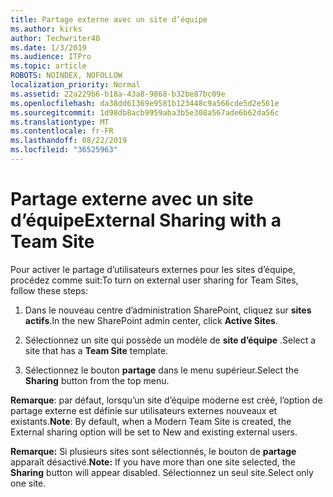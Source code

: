 ```yaml
---
title: Partage externe avec un site d’équipe
ms.author: kirks
author: Techwriter40
ms.date: 1/3/2019
ms.audience: ITPro
ms.topic: article
ROBOTS: NOINDEX, NOFOLLOW
localization_priority: Normal
ms.assetid: 22a229b6-b18a-43a8-9868-b32be87bc09e
ms.openlocfilehash: da38dd61369e9581b123448c9a566cde5d2e561e
ms.sourcegitcommit: 1d98db8acb9959aba3b5e308a567ade6b62da56c
ms.translationtype: MT
ms.contentlocale: fr-FR
ms.lasthandoff: 08/22/2019
ms.locfileid: "36525963"
---
```

# <a name="external-sharing-with-a-team-site"></a><span data-ttu-id="b2167-102">Partage externe avec un site d’équipe</span><span class="sxs-lookup"><span data-stu-id="b2167-102">External Sharing with a Team Site</span></span>

<span data-ttu-id="b2167-103">Pour activer le partage d’utilisateurs externes pour les sites d’équipe, procédez comme suit:</span><span class="sxs-lookup"><span data-stu-id="b2167-103">To turn on external user sharing for Team Sites, follow these steps:</span></span> 
  
1. <span data-ttu-id="b2167-104">Dans le nouveau centre d’administration SharePoint, cliquez sur **sites actifs**.</span><span class="sxs-lookup"><span data-stu-id="b2167-104">In the new SharePoint admin center, click **Active Sites**.</span></span>
  
2. <span data-ttu-id="b2167-105">Sélectionnez un site qui possède un modèle de **site d’équipe** .</span><span class="sxs-lookup"><span data-stu-id="b2167-105">Select a site that has a **Team Site** template.</span></span> 
  
3. <span data-ttu-id="b2167-106">Sélectionnez le bouton **partage** dans le menu supérieur.</span><span class="sxs-lookup"><span data-stu-id="b2167-106">Select the **Sharing** button from the top menu.</span></span> 
  
 <span data-ttu-id="b2167-107">**Remarque**: par défaut, lorsqu’un site d’équipe moderne est créé, l’option de partage externe est définie sur utilisateurs externes nouveaux et existants.</span><span class="sxs-lookup"><span data-stu-id="b2167-107">**Note**: By default, when a Modern Team Site is created, the External sharing option will be set to New and existing external users.</span></span> 
  
 <span data-ttu-id="b2167-108">**Remarque:** Si plusieurs sites sont sélectionnés, le bouton de **partage** apparaît désactivé.</span><span class="sxs-lookup"><span data-stu-id="b2167-108">**Note:** If you have more than one site selected, the **Sharing** button will appear disabled.</span></span> <span data-ttu-id="b2167-109">Sélectionnez un seul site.</span><span class="sxs-lookup"><span data-stu-id="b2167-109">Select only one site.</span></span> 
  

